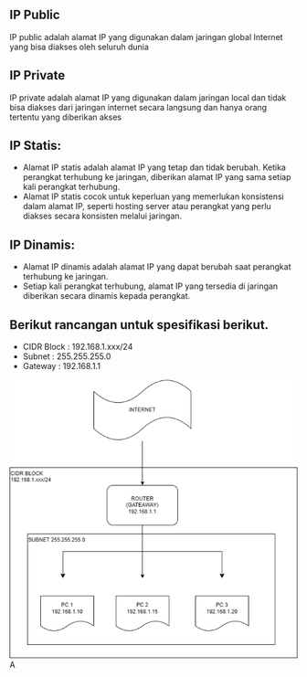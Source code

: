 ## IP Public
IP public adalah alamat IP yang digunakan dalam jaringan global Internet yang bisa diakses oleh seluruh dunia

## IP Private
IP private adalah alamat IP yang digunakan dalam jaringan local dan tidak bisa diakses dari jaringan internet secara langsung dan hanya orang tertentu yang diberikan akses

## IP Statis:

* Alamat IP statis adalah alamat IP yang tetap dan tidak berubah.
Ketika perangkat terhubung ke jaringan, diberikan alamat IP yang sama setiap kali perangkat terhubung.
* Alamat IP statis cocok untuk keperluan yang memerlukan konsistensi dalam alamat IP, seperti hosting server atau perangkat yang perlu diakses secara konsisten melalui jaringan.

## IP Dinamis:

* Alamat IP dinamis adalah alamat IP yang dapat berubah saat perangkat terhubung ke jaringan.
* Setiap kali perangkat terhubung, alamat IP yang tersedia di jaringan diberikan secara dinamis kepada perangkat.


## Berikut rancangan untuk spesifikasi berikut.
- CIDR Block : 192.168.1.xxx/24
- Subnet : 255.255.255.0
- Gateway : 192.168.1.1

![alt text](https://github.com/DitoIhkam/devops17-dumbways-ihkam-audito/blob/main/WEEK%201/2.%20ComputerNetworkingg/DIAGRAM.png?raw=true)
A

